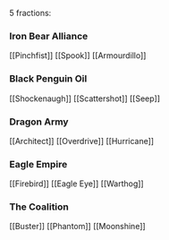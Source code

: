 5 fractions:
### Iron Bear Alliance
[[Pinchfist]]
[[Spook]]
[[Armourdillo]]
### Black Penguin Oil
[[Shockenaugh]]
[[Scattershot]]
[[Seep]]
### Dragon Army
[[Architect]]
[[Overdrive]]
[[Hurricane]]
### Eagle Empire
[[Firebird]]
[[Eagle Eye]]
[[Warthog]]
### The Coalition
[[Buster]]
[[Phantom]]
[[Moonshine]]